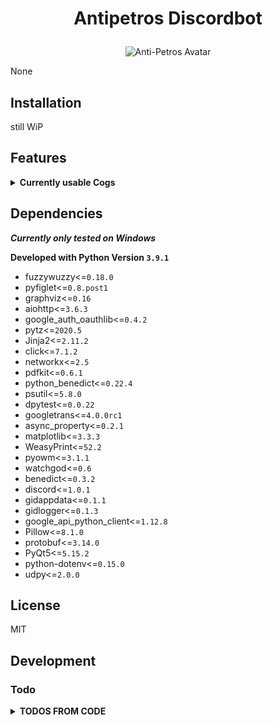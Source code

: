 # <p align="center">Antipetros Discordbot</p> #


<p align="center"><img src="misc/images/AntiPetros_for_readme.png" alt="Anti-Petros Avatar"/></p>


None


## Installation

still WiP





## Features ##

<details><summary><b>Currently usable Cogs</b></summary><blockquote>


### <p align="center">[AbsoluteTimeCog](d:/dropbox/hobby/modding/programs/github/my_repos/antipetros_discord_bot_new/.venv/lib/site-packages/antipetros_discordbot/cogs/general_cogs/absolute_time_cog.py)</p> ###

<details><summary><b>Description</b></summary>

<blockquote>The base class that all cogs must inherit from.

A cog is a collection of commands, listeners, and optional state to
help group commands together. More information on them can be found on
the :ref:`ext_commands_cogs` page.

When inheriting from this class, the options shown in :class:`CogMeta`
are equally valid here.</blockquote>

</details>

<details><summary><b>Commands</b></summary><blockquote>

- > register_timezone_city

- > tell_all_registered_timezones

- > to_absolute_times

</blockquote></details>

---


### <p align="center">[AdministrationCog](d:/dropbox/hobby/modding/programs/github/my_repos/antipetros_discord_bot_new/.venv/lib/site-packages/antipetros_discordbot/cogs/admin_cogs/admin_cog.py)</p> ###

<details><summary><b>Description</b></summary>

<blockquote>The base class that all cogs must inherit from.

A cog is a collection of commands, listeners, and optional state to
help group commands together. More information on them can be found on
the :ref:`ext_commands_cogs` page.

When inheriting from this class, the options shown in :class:`CogMeta`
are equally valid here.</blockquote>

</details>

<details><summary><b>Commands</b></summary><blockquote>

- > add_to_blacklist

- > config_request

- > delete_msg

- > list_configs

- > make_feature_suggestion

- > overwrite_config_from_file

- > purge_channel

- > reload_all_ext

- > remove_from_blacklist

- > show_command_names

- > shutdown

- > tell_uptime

- > write_data

</blockquote></details>

---


### <p align="center">[GeneralDebugCog](d:/dropbox/hobby/modding/programs/github/my_repos/antipetros_discord_bot_new/.venv/lib/site-packages/antipetros_discordbot/cogs/dev_cogs/general_debug_cog.py)</p> ###

<details><summary><b>Description</b></summary>

<blockquote>The base class that all cogs must inherit from.

A cog is a collection of commands, listeners, and optional state to
help group commands together. More information on them can be found on
the :ref:`ext_commands_cogs` page.

When inheriting from this class, the options shown in :class:`CogMeta`
are equally valid here.</blockquote>

</details>

<details><summary><b>Commands</b></summary><blockquote>

- > quote

- > roll

</blockquote></details>

---


### <p align="center">[ImageManipulatorCog](d:/dropbox/hobby/modding/programs/github/my_repos/antipetros_discord_bot_new/.venv/lib/site-packages/antipetros_discordbot/cogs/general_cogs/image_manipulation_cog.py)</p> ###

<details><summary><b>Description</b></summary>

<blockquote>The base class that all cogs must inherit from.

A cog is a collection of commands, listeners, and optional state to
help group commands together. More information on them can be found on
the :ref:`ext_commands_cogs` page.

When inheriting from this class, the options shown in :class:`CogMeta`
are equally valid here.</blockquote>

</details>

<details><summary><b>Commands</b></summary><blockquote>

- > available_stamps

- > member_avatar

- > stamp_image

</blockquote></details>

---


### <p align="center">[PerformanceCog](d:/dropbox/hobby/modding/programs/github/my_repos/antipetros_discord_bot_new/.venv/lib/site-packages/antipetros_discordbot/cogs/admin_cogs/performance_cog.py)</p> ###

<details><summary><b>Description</b></summary>

<blockquote>The base class that all cogs must inherit from.

A cog is a collection of commands, listeners, and optional state to
help group commands together. More information on them can be found on
the :ref:`ext_commands_cogs` page.

When inheriting from this class, the options shown in :class:`CogMeta`
are equally valid here.</blockquote>

</details>

<details><summary><b>Commands</b></summary><blockquote>

- > get_command_stats

- > report

- > report_latency

- > report_memory

</blockquote></details>

---


### <p align="center">[PurgeMessagesCog](d:/dropbox/hobby/modding/programs/github/my_repos/antipetros_discord_bot_new/.venv/lib/site-packages/antipetros_discordbot/cogs/admin_cogs/purge_messages_cog.py)</p> ###

<details><summary><b>Description</b></summary>

<blockquote>The base class that all cogs must inherit from.

A cog is a collection of commands, listeners, and optional state to
help group commands together. More information on them can be found on
the :ref:`ext_commands_cogs` page.

When inheriting from this class, the options shown in :class:`CogMeta`
are equally valid here.</blockquote>

</details>

<details><summary><b>Commands</b></summary><blockquote>

- > purge_antipetros

</blockquote></details>

---


### <p align="center">[SaveLinkCog](d:/dropbox/hobby/modding/programs/github/my_repos/antipetros_discord_bot_new/.venv/lib/site-packages/antipetros_discordbot/cogs/general_cogs/save_link_cog.py)</p> ###

<details><summary><b>Description</b></summary>

<blockquote>An extension Cog to let users temporary save links.

Saved links get posted to a certain channel and deleted after the specified time period from that channel (default in config).
Deleted links are kept in the bots database and can always be retrieved by fuzzy matched name.

Checks against a blacklist of urls and a blacklist of words, to not store malicious links.</blockquote>

</details>

<details><summary><b>Commands</b></summary><blockquote>

- > add_forbidden_word

- > clear_all_links

- > delete_link

- > get_all_links

- > get_forbidden_list

- > get_link

- > remove_forbidden_word

- > save_link

</blockquote></details>

---


### <p align="center">[SaveSuggestionCog](d:/dropbox/hobby/modding/programs/github/my_repos/antipetros_discord_bot_new/.venv/lib/site-packages/antipetros_discordbot/cogs/general_cogs/save_suggestion_cog.py)</p> ###

<details><summary><b>Description</b></summary>

<blockquote>The base class that all cogs must inherit from.

A cog is a collection of commands, listeners, and optional state to
help group commands together. More information on them can be found on
the :ref:`ext_commands_cogs` page.

When inheriting from this class, the options shown in :class:`CogMeta`
are equally valid here.</blockquote>

</details>

<details><summary><b>Commands</b></summary><blockquote>

- > auto_accept_suggestions

- > clear_all_suggestions

- > get_all_suggestions

- > mark_discussed

- > remove_all_userdata

- > request_my_data

- > user_delete_suggestion

</blockquote></details>

---

</blockquote></details>

## Dependencies ##

***Currently only tested on Windows***

**Developed with Python Version `3.9.1`**

- fuzzywuzzy<=`0.18.0`
- pyfiglet<=`0.8.post1`
- graphviz<=`0.16`
- aiohttp<=`3.6.3`
- google_auth_oauthlib<=`0.4.2`
- pytz<=`2020.5`
- Jinja2<=`2.11.2`
- click<=`7.1.2`
- networkx<=`2.5`
- pdfkit<=`0.6.1`
- python_benedict<=`0.22.4`
- psutil<=`5.8.0`
- dpytest<=`0.0.22`
- googletrans<=`4.0.0rc1`
- async_property<=`0.2.1`
- matplotlib<=`3.3.3`
- WeasyPrint<=`52.2`
- pyowm<=`3.1.1`
- watchgod<=`0.6`
- benedict<=`0.3.2`
- discord<=`1.0.1`
- gidappdata<=`0.1.1`
- gidlogger<=`0.1.3`
- google_api_python_client<=`1.12.8`
- Pillow<=`8.1.0`
- protobuf<=`3.14.0`
- PyQt5<=`5.15.2`
- python-dotenv<=`0.15.0`
- udpy<=`2.0.0`





## License

MIT

## Development


### Todo ###

<details><summary><b>TODOS FROM CODE</b></summary>

#### todo [admin_cog.py](/antipetros_discordbot/cogs/admin_cogs/admin_cog.py): ####


- [ ] [admin_cog.py line 60:](/antipetros_discordbot/cogs/admin_cogs/admin_cog.py#L60) `get_logs command`


- [ ] [admin_cog.py line 61:](/antipetros_discordbot/cogs/admin_cogs/admin_cog.py#L61) `get_appdata_location command`


- [ ] [admin_cog.py line 249:](/antipetros_discordbot/cogs/admin_cogs/admin_cog.py#L249) `make as embed`


- [ ] [admin_cog.py line 255:](/antipetros_discordbot/cogs/admin_cogs/admin_cog.py#L255) `make as embed`


- [ ] [admin_cog.py line 264:](/antipetros_discordbot/cogs/admin_cogs/admin_cog.py#L264) `make as embed`


- [ ] [admin_cog.py line 270:](/antipetros_discordbot/cogs/admin_cogs/admin_cog.py#L270) `make as embed`


- [ ] [admin_cog.py line 276:](/antipetros_discordbot/cogs/admin_cogs/admin_cog.py#L276) `make as embed`


- [ ] [admin_cog.py line 283:](/antipetros_discordbot/cogs/admin_cogs/admin_cog.py#L283) `CRITICAL ! CHANGE TO SAVE TO JSON AND MAKE BOT METHOD FOR SAVING BLACKLIST JSON FILE`


- [ ] [admin_cog.py line 286:](/antipetros_discordbot/cogs/admin_cogs/admin_cog.py#L286) `make as embed`


- [ ] [admin_cog.py line 290:](/antipetros_discordbot/cogs/admin_cogs/admin_cog.py#L290) `make as embed`


- [ ] [admin_cog.py line 298:](/antipetros_discordbot/cogs/admin_cogs/admin_cog.py#L298) `make as embed`


- [ ] [admin_cog.py line 301:](/antipetros_discordbot/cogs/admin_cogs/admin_cog.py#L301) `make as embed`


- [ ] [admin_cog.py line 303:](/antipetros_discordbot/cogs/admin_cogs/admin_cog.py#L303) `make as embed`


- [ ] [admin_cog.py line 313:](/antipetros_discordbot/cogs/admin_cogs/admin_cog.py#L313) `make as embed`


- [ ] [admin_cog.py line 318:](/antipetros_discordbot/cogs/admin_cogs/admin_cog.py#L318) `make as embed`


- [ ] [admin_cog.py line 330:](/antipetros_discordbot/cogs/admin_cogs/admin_cog.py#L330) `make as embed`


- [ ] [admin_cog.py line 333:](/antipetros_discordbot/cogs/admin_cogs/admin_cog.py#L333) `make as embed`


- [ ] [admin_cog.py line 335:](/antipetros_discordbot/cogs/admin_cogs/admin_cog.py#L335) `make as embed`


- [ ] [admin_cog.py line 346:](/antipetros_discordbot/cogs/admin_cogs/admin_cog.py#L346) `make as embed`


---


#### todo [performance_cog.py](/antipetros_discordbot/cogs/admin_cogs/performance_cog.py): ####


- [ ] [performance_cog.py line 65:](/antipetros_discordbot/cogs/admin_cogs/performance_cog.py#L65) `get_logs command`


- [ ] [performance_cog.py line 66:](/antipetros_discordbot/cogs/admin_cogs/performance_cog.py#L66) `get_appdata_location command`


- [ ] [performance_cog.py line 155:](/antipetros_discordbot/cogs/admin_cogs/performance_cog.py#L155) `limit amount of saved data, maybe archive it`


---


#### todo [purge_messages_cog.py](/antipetros_discordbot/cogs/admin_cogs/purge_messages_cog.py): ####


- [ ] [purge_messages_cog.py line 65:](/antipetros_discordbot/cogs/admin_cogs/purge_messages_cog.py#L65) `get_logs command`


- [ ] [purge_messages_cog.py line 66:](/antipetros_discordbot/cogs/admin_cogs/purge_messages_cog.py#L66) `get_appdata_location command`


---


#### todo [general_debug_cog.py](/antipetros_discordbot/cogs/dev_cogs/general_debug_cog.py): ####


- [ ] [general_debug_cog.py line 55:](/antipetros_discordbot/cogs/dev_cogs/general_debug_cog.py#L55) `create regions for this file`


- [ ] [general_debug_cog.py line 56:](/antipetros_discordbot/cogs/dev_cogs/general_debug_cog.py#L56) `Document and Docstrings`


---


#### todo [image_manipulation_cog.py](/antipetros_discordbot/cogs/general_cogs/image_manipulation_cog.py): ####


- [ ] [image_manipulation_cog.py line 55:](/antipetros_discordbot/cogs/general_cogs/image_manipulation_cog.py#L55) `create regions for this file`


- [ ] [image_manipulation_cog.py line 56:](/antipetros_discordbot/cogs/general_cogs/image_manipulation_cog.py#L56) `Document and Docstrings`


- [ ] [image_manipulation_cog.py line 240:](/antipetros_discordbot/cogs/general_cogs/image_manipulation_cog.py#L240) `make as embed`


- [ ] [image_manipulation_cog.py line 244:](/antipetros_discordbot/cogs/general_cogs/image_manipulation_cog.py#L244) `make as embed`


- [ ] [image_manipulation_cog.py line 251:](/antipetros_discordbot/cogs/general_cogs/image_manipulation_cog.py#L251) `make as embed`


- [ ] [image_manipulation_cog.py line 255:](/antipetros_discordbot/cogs/general_cogs/image_manipulation_cog.py#L255) `maybe make extra attribute for input format, check what is possible and working. else make a generic format list`


- [ ] [image_manipulation_cog.py line 270:](/antipetros_discordbot/cogs/general_cogs/image_manipulation_cog.py#L270) `make as embed`


---


#### todo [save_link_cog.py](/antipetros_discordbot/cogs/general_cogs/save_link_cog.py): ####


- [ ] [save_link_cog.py line 52:](/antipetros_discordbot/cogs/general_cogs/save_link_cog.py#L52) `refractor 'get_forbidden_list' to not use temp directory but send as filestream or so`


- [ ] [save_link_cog.py line 54:](/antipetros_discordbot/cogs/general_cogs/save_link_cog.py#L54) `need help figuring out how to best check bad link or how to format/normalize it`


- [ ] [save_link_cog.py line 364:](/antipetros_discordbot/cogs/general_cogs/save_link_cog.py#L364) `refractor that monster of an function`


---


#### todo [save_suggestion_cog.py](/antipetros_discordbot/cogs/general_cogs/save_suggestion_cog.py): ####


- [ ] [save_suggestion_cog.py line 57:](/antipetros_discordbot/cogs/general_cogs/save_suggestion_cog.py#L57) `create report generator in different formats, at least json and Html, probably also as embeds and Markdown`


- [ ] [save_suggestion_cog.py line 59:](/antipetros_discordbot/cogs/general_cogs/save_suggestion_cog.py#L59) `Document and Docstrings`


- [ ] [save_suggestion_cog.py line 212:](/antipetros_discordbot/cogs/general_cogs/save_suggestion_cog.py#L212) `make as embed`


- [ ] [save_suggestion_cog.py line 218:](/antipetros_discordbot/cogs/general_cogs/save_suggestion_cog.py#L218) `make as embed`


- [ ] [save_suggestion_cog.py line 234:](/antipetros_discordbot/cogs/general_cogs/save_suggestion_cog.py#L234) `make as embed`


- [ ] [save_suggestion_cog.py line 246:](/antipetros_discordbot/cogs/general_cogs/save_suggestion_cog.py#L246) `make as embed`


- [ ] [save_suggestion_cog.py line 250:](/antipetros_discordbot/cogs/general_cogs/save_suggestion_cog.py#L250) `make as embed`


- [ ] [save_suggestion_cog.py line 254:](/antipetros_discordbot/cogs/general_cogs/save_suggestion_cog.py#L254) `make as embed`


- [ ] [save_suggestion_cog.py line 259:](/antipetros_discordbot/cogs/general_cogs/save_suggestion_cog.py#L259) `make as embed`


- [ ] [save_suggestion_cog.py line 298:](/antipetros_discordbot/cogs/general_cogs/save_suggestion_cog.py#L298) `make as embed`


- [ ] [save_suggestion_cog.py line 301:](/antipetros_discordbot/cogs/general_cogs/save_suggestion_cog.py#L301) `make as embed`


- [ ] [save_suggestion_cog.py line 312:](/antipetros_discordbot/cogs/general_cogs/save_suggestion_cog.py#L312) `make as embed`


- [ ] [save_suggestion_cog.py line 316:](/antipetros_discordbot/cogs/general_cogs/save_suggestion_cog.py#L316) `make as embed`


- [ ] [save_suggestion_cog.py line 320:](/antipetros_discordbot/cogs/general_cogs/save_suggestion_cog.py#L320) `make as embed`


- [ ] [save_suggestion_cog.py line 325:](/antipetros_discordbot/cogs/general_cogs/save_suggestion_cog.py#L325) `make as embed`


- [ ] [save_suggestion_cog.py line 336:](/antipetros_discordbot/cogs/general_cogs/save_suggestion_cog.py#L336) `make as embed`


- [ ] [save_suggestion_cog.py line 371:](/antipetros_discordbot/cogs/general_cogs/save_suggestion_cog.py#L371) `make as embed`


- [ ] [save_suggestion_cog.py line 374:](/antipetros_discordbot/cogs/general_cogs/save_suggestion_cog.py#L374) `make as embed`


- [ ] [save_suggestion_cog.py line 378:](/antipetros_discordbot/cogs/general_cogs/save_suggestion_cog.py#L378) `make as embed`


---


#### idea [render_new_cog_file.py](/antipetros_discordbot/dev_tools/render_new_cog_file.py): ####


- [ ] [render_new_cog_file.py line 119:](/antipetros_discordbot/dev_tools/render_new_cog_file.py#L119) `create gui for this`


---


#### idea [antipetros_bot.py](/antipetros_discordbot/engine/antipetros_bot.py): ####


- [ ] [antipetros_bot.py line 65:](/antipetros_discordbot/engine/antipetros_bot.py#L65) `Use an assistant class to hold some of the properties and then use the __getattr__ to make it look as one object, just for structuring`


#### todo [antipetros_bot.py](/antipetros_discordbot/engine/antipetros_bot.py): ####


- [ ] [antipetros_bot.py line 63:](/antipetros_discordbot/engine/antipetros_bot.py#L63) `create regions for this file`


- [ ] [antipetros_bot.py line 64:](/antipetros_discordbot/engine/antipetros_bot.py#L64) `Document and Docstrings`


---


#### todo [sqldata_storager.py](/antipetros_discordbot/utility/sqldata_storager.py): ####


- [ ] [sqldata_storager.py line 35:](/antipetros_discordbot/utility/sqldata_storager.py#L35) `create regions for this file`


- [ ] [sqldata_storager.py line 36:](/antipetros_discordbot/utility/sqldata_storager.py#L36) `update save link Storage to newer syntax (composite access)`


- [ ] [sqldata_storager.py line 37:](/antipetros_discordbot/utility/sqldata_storager.py#L37) `Document and Docstrings`


- [ ] [sqldata_storager.py line 38:](/antipetros_discordbot/utility/sqldata_storager.py#L38) `refractor to subfolder`


---

### General Todos ###
</details>

